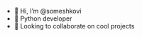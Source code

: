 - 👋 Hi, I’m @someshkovi
- 🌱 Python developer
- 💞️ Looking to collaborate on cool projects

<!---
- 📫 How to reach me ...


someshkovi/someshkovi is a ✨ special ✨ repository because its `README.md` (this file) appears on your GitHub profile.
You can click the Preview link to take a look at your changes.
--->

